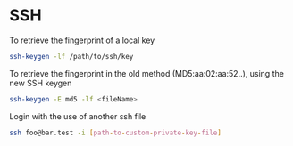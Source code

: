 SSH
===

To retrieve the fingerprint of a local key

```bash
ssh-keygen -lf /path/to/ssh/key
```

To retrieve the fingerprint in the old method (MD5:aa:02:aa:52..), using the new SSH keygen

```bash
ssh-keygen -E md5 -lf <fileName>
```

Login with the use of another ssh file

```bash
ssh foo@bar.test -i [path-to-custom-private-key-file]
```